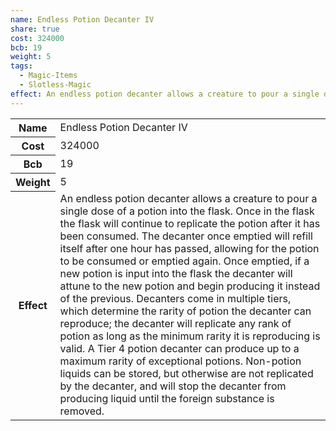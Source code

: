 ```yaml
---
name: Endless Potion Decanter IV
share: true
cost: 324000
bcb: 19
weight: 5
tags:
  - Magic-Items
  - Slotless-Magic
effect: An endless potion decanter allows a creature to pour a single dose of a potion into the flask. Once in the flask the flask will continue to replicate the potion after it has been consumed. The decanter once emptied will refill itself after one hour has passed, allowing for the potion to be consumed or emptied again. Once emptied, if a new potion is input into the flask the decanter will attune to the new potion and begin producing it instead of the previous.  Decanters come in multiple tiers, which determine the rarity of potion the decanter can reproduce; the decanter will replicate any rank of potion as long as the minimum rarity it is reproducing is valid. A Tier 4 potion decanter can produce up to a maximum rarity of exceptional potions.  Non-potion liquids can be stored, but otherwise are not replicated by the decanter, and will stop the decanter from producing liquid until the foreign substance is removed.
---
```


<p><span style="overflow-x: auto;"><table><tbody><tr><th>Name</th><td>Endless Potion Decanter IV</td></tr><tr><th>Cost</th><td>324000</td></tr><tr><th>Bcb</th><td>19</td></tr><tr><th>Weight</th><td>5</td></tr><tr><th>Effect</th><td>An endless potion decanter allows a creature to pour a single dose of a potion into the flask. Once in the flask the flask will continue to replicate the potion after it has been consumed. The decanter once emptied will refill itself after one hour has passed, allowing for the potion to be consumed or emptied again. Once emptied, if a new potion is input into the flask the decanter will attune to the new potion and begin producing it instead of the previous.  Decanters come in multiple tiers, which determine the rarity of potion the decanter can reproduce; the decanter will replicate any rank of potion as long as the minimum rarity it is reproducing is valid. A Tier 4 potion decanter can produce up to a maximum rarity of exceptional potions.  Non-potion liquids can be stored, but otherwise are not replicated by the decanter, and will stop the decanter from producing liquid until the foreign substance is removed.</td></tr></tbody></table></span></p>